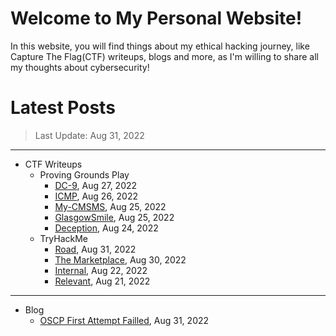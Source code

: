 # Welcome to My Personal Website!

In this website, you will find things about my ethical hacking journey, like Capture The Flag(CTF) writeups, blogs and more, as I'm willing to share all my thoughts about cybersecurity!

# Latest Posts

> Last Update: Aug 31, 2022

* * *
- CTF Writeups
	- Proving Grounds Play
		- [DC-9](https://siunam321.github.io/ctf/pgplay/DC-9/), Aug 27, 2022
		- [ICMP](https://siunam321.github.io/ctf/pgplay/ICMP/), Aug 26, 2022
		- [My-CMSMS](https://siunam321.github.io/ctf/pgplay/My-CMSMS/), Aug 25, 2022
		- [GlasgowSmile](https://siunam321.github.io/ctf/pgplay/GlasgowSmile/), Aug 25, 2022
		- [Deception](https://siunam321.github.io/ctf/pgplay/Deception/), Aug 24, 2022
	- TryHackMe
		- [Road](https://siunam321.github.io/ctf/tryhackme/Road/), Aug 31, 2022
		- [The Marketplace](https://siunam321.github.io/ctf/tryhackme/The-Marketplace/), Aug 30, 2022
		- [Internal](https://siunam321.github.io/ctf/tryhackme/Internal/), Aug 22, 2022
		- [Relevant](https://siunam321.github.io/ctf/tryhackme/Relevant/), Aug 21, 2022

* * *
- Blog
	- [OSCP First Attempt Failled](https://siunam321.github.io/blog/2022-08-31-OSCP-First-Attempt-Failled), Aug 31, 2022

